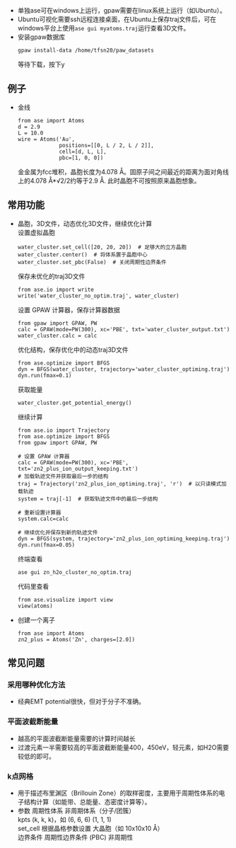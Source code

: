 - 单独ase可在windows上运行，gpaw需要在linux系统上运行（如Ubuntu）。
- Ubuntu可视化需要ssh远程连接桌面，在Ubuntu上保存traj文件后，可在windows平台上使用```ase gui myatoms.traj```运行查看3D文件。
- 安装gpaw数据库
  ```
  gpaw install-data /home/tfsn20/paw_datasets
  ```
  等待下载，按下y
## 例子
- 金线
  ```
  from ase import Atoms
  d = 2.9
  L = 10.0
  wire = Atoms('Au',
               positions=[[0, L / 2, L / 2]],
               cell=[d, L, L],
               pbc=[1, 0, 0])
  ```
  金金属为fcc堆积，晶胞长度为4.078 Å。固原子间之间最近的距离为面对角线上的4.078 Å*√2/2约等于2.9 Å.
  此时晶胞不可按照原来晶胞想象。
## 常用功能
- 晶胞，3D文件，动态优化3D文件，继续优化计算    
  设置虚拟晶胞
  ```
  water_cluster.set_cell([20, 20, 20])  # 足够大的立方晶胞
  water_cluster.center()  # 将体系置于晶胞中心
  water_cluster.set_pbc(False)  # 关闭周期性边界条件
  ```
  保存未优化的traj3D文件
  ```
  from ase.io import write
  write('water_cluster_no_optim.traj', water_cluster)
  ```
  设置 GPAW 计算器，保存计算器数据
  ```
  from gpaw import GPAW, PW
  calc = GPAW(mode=PW(300), xc='PBE', txt='water_cluster_output.txt')
  water_cluster.calc = calc
  ```
  优化结构，保存优化中的动态traj3D文件
  ```
  from ase.optimize import BFGS
  dyn = BFGS(water_cluster, trajectory='water_cluster_optiming.traj')
  dyn.run(fmax=0.1)
  ```
  获取能量
  ```
  water_cluster.get_potential_energy()
  ```
  继续计算
  ```
  from ase.io import Trajectory
  from ase.optimize import BFGS
  from gpaw import GPAW, PW
  
  # 设置 GPAW 计算器
  calc = GPAW(mode=PW(300), xc='PBE', txt='zn2_plus_ion_output_keeping.txt')
  # 加载轨迹文件并获取最后一步的结构
  traj = Trajectory('zn2_plus_ion_optiming.traj', 'r')  # 以只读模式加载轨迹
  system = traj[-1]  # 获取轨迹文件中的最后一步结构
  
  # 重新设置计算器
  system.calc=calc
  
  # 继续优化并保存到新的轨迹文件
  dyn = BFGS(system, trajectory='zn2_plus_ion_optiming_keeping.traj')
  dyn.run(fmax=0.05)
  ```
  终端查看
  ```
  ase gui zn_h2o_cluster_no_optim.traj
  ```
  代码里查看
  ```
  from ase.visualize import view
  view(atoms)
  ```
- 创建一个离子
  ```
  from ase import Atoms
  zn2_plus = Atoms('Zn', charges=[2.0])
  ```
## 常见问题
### 采用哪种优化方法
- 经典EMT potential很快，但对于分子不准确。
### 平面波截断能量
- 越高的平面波截断能量需要的计算时间越长
- 过渡元素一半需要较高的平面波截断能量400，450eV，轻元素，如H2O需要较低的即可。
### k点网格
- 用于描述布里渊区（Brillouin Zone）的取样密度，主要用于周期性体系的电子结构计算（如能带、总能量、态密度计算等）。
- 参数	周期性体系	非周期体系（分子/团簇）    
  kpts	(k, k, k)，如 (6, 6, 6)	(1, 1, 1)    
  set_cell	根据晶格参数设置	大晶胞（如 10x10x10 Å）    
  边界条件	周期性边界条件 (PBC)	非周期性
